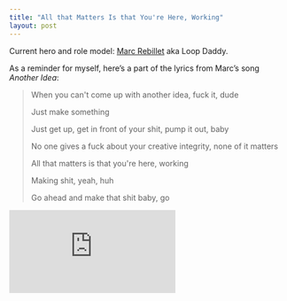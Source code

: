 ```yaml
---
title: "All that Matters Is that You're Here, Working"
layout: post
---
```


Current hero and role model: [Marc Rebillet](https://marcrebillet.com/) aka Loop Daddy.

As a reminder for myself, here’s a part of the lyrics from Marc’s song _Another Idea_:

> When you can't come up with another idea, fuck it, dude
>
> Just make something
>
> Just get up, get in front of your shit, pump it out, baby
>
> No one gives a fuck about your creative integrity, none of it matters
>
> All that matters is that you're here, working
>
> Making shit, yeah, huh
>
> Go ahead and make that shit baby, go

<div class="embed-container">
  <iframe src="https://www.youtube.com/embed/sRpUr5iQPIY" frameborder="0" allowfullscreen></iframe>
</div>

